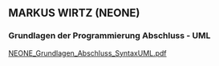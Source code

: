 ## MARKUS WIRTZ (NEONE)
### Grundlagen der Programmierung Abschluss - UML

[NEONE_Grundlagen_Abschluss_SyntaxUML.pdf](https://github.com/user-attachments/files/16581531/NEONE_Grundlagen_Abschluss_SyntaxUML.pdf)
